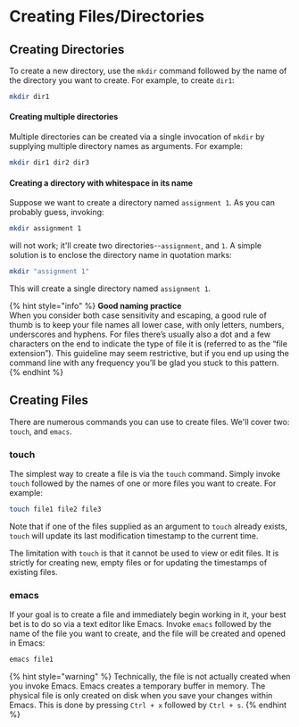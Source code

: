 # Creating Files/Directories

## Creating Directories

To create a new directory, use the `mkdir` command followed by the name of the directory you want to create. For example, to create `dir1`:&#x20;

```bash
mkdir dir1
```

#### Creating multiple directories

Multiple directories can be created via a single invocation of `mkdir` by supplying multiple directory names as arguments. For example:

```bash
mkdir dir1 dir2 dir3
```

#### Creating a directory with whitespace in its name

Suppose we want to create a directory named `assignment 1`. As you can probably guess, invoking:

```bash
mkdir assignment 1
```

will not work; it'll create two directories--`assignment`, and `1`. A simple solution is to enclose the directory name in quotation marks:

```bash
mkdir "assignment 1"
```

This will create a single directory named `assignment 1`.

{% hint style="info" %}
**Good naming practice**\
When you consider both case sensitivity and escaping, a good rule of thumb is to keep your file names all lower case, with only letters, numbers, underscores and hyphens. For files there’s usually also a dot and a few characters on the end to indicate the type of file it is (referred to as the “file extension”). This guideline may seem restrictive, but if you end up using the command line with any frequency you’ll be glad you stuck to this pattern.
{% endhint %}

## Creating Files

There are numerous commands you can use to create files. We'll cover two: `touch`, and `emacs`.&#x20;

### touch

The simplest way to create a file is via the `touch` command. Simply invoke `touch` followed by the names of one or more files you want to create. For example:

```bash
touch file1 file2 file3
```

Note that if one of the files supplied as an argument to `touch` already exists, `touch` will update its last modification timestamp to the current time.&#x20;

The limitation with `touch` is that it cannot be used to view or edit files. It is strictly for creating new, empty files or for updating the timestamps of existing files.

### **emacs**

If your goal is to create a file and immediately begin working in it, your best bet is to do so via a text editor like Emacs. Invoke `emacs` followed by the name of the file you want to create, and the file will be created and opened in Emacs:

```bash
emacs file1
```

{% hint style="warning" %}
Technically, the file is not actually created when you invoke Emacs. Emacs creates a temporary buffer in memory. The physical file is only created on disk when you save your changes within Emacs. This is done by pressing `Ctrl + x` followed by `Ctrl + s`.
{% endhint %}
